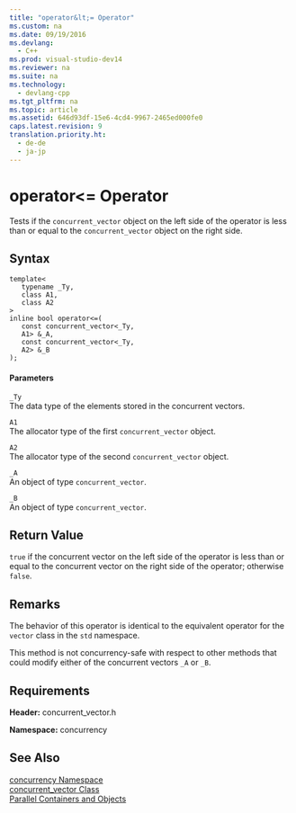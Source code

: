 ```yaml
---
title: "operator&lt;= Operator"
ms.custom: na
ms.date: 09/19/2016
ms.devlang: 
  - C++
ms.prod: visual-studio-dev14
ms.reviewer: na
ms.suite: na
ms.technology: 
  - devlang-cpp
ms.tgt_pltfrm: na
ms.topic: article
ms.assetid: 646d93df-15e6-4cd4-9967-2465ed000fe0
caps.latest.revision: 9
translation.priority.ht: 
  - de-de
  - ja-jp
---
```

# operator&lt;= Operator
Tests if the `concurrent_vector` object on the left side of the operator is less than or equal to the `concurrent_vector` object on the right side.  
  
## Syntax  
  
```  
template<  
   typename _Ty,  
   class A1,  
   class A2  
>  
inline bool operator<=(  
   const concurrent_vector<_Ty,  
   A1> &_A,  
   const concurrent_vector<_Ty,  
   A2> &_B  
);  
```  
  
#### Parameters  
 `_Ty`  
 The data type of the elements stored in the concurrent vectors.  
  
 `A1`  
 The allocator type of the first `concurrent_vector` object.  
  
 `A2`  
 The allocator type of the second `concurrent_vector` object.  
  
 `_A`  
 An object of type `concurrent_vector`.  
  
 `_B`  
 An object of type `concurrent_vector`.  
  
## Return Value  
 `true` if the concurrent vector on the left side of the operator is less than or equal to the concurrent vector on the right side of the operator; otherwise `false`.  
  
## Remarks  
 The behavior of this operator is identical to the equivalent operator for the `vector` class in the `std` namespace.  
  
 This method is not concurrency-safe with respect to other methods that could modify either of the concurrent vectors `_A` or `_B`.  
  
## Requirements  
 **Header:** concurrent_vector.h  
  
 **Namespace:** concurrency  
  
## See Also  
 [concurrency Namespace](../vs140/concurrency-Namespace.md)   
 [concurrent_vector Class](../vs140/concurrent_vector-Class.md)   
 [Parallel Containers and Objects](../vs140/Parallel-Containers-and-Objects.md)